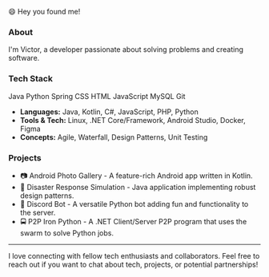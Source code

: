 😄 Hey you found me!

### About

I'm Victor, a developer passionate about solving problems and creating software.

### Tech Stack
Java  Python  Spring  CSS  HTML  JavaScript  MySQL  Git
- **Languages:** Java, Kotlin, C#, JavaScript, PHP, Python
- **Tools & Tech:**  Linux, .NET Core/Framework, Android Studio, Docker, Figma
- **Concepts:** Agile, Waterfall, Design Patterns, Unit Testing

### Projects

- 📷 Android Photo Gallery - A feature-rich Android app written in Kotlin.
- 🚨 Disaster Response Simulation - Java application implementing robust design patterns.
- 🤖 Discord Bot - A versatile Python bot adding fun and functionality to the server.
- 🚍 P2P Iron Python - A .NET Client/Server P2P program that uses the swarm to solve Python jobs.

---

I love connecting with fellow tech enthusiasts and collaborators. Feel free to reach out if you want to chat about tech, projects, or potential partnerships!



<!--
**cMarteli/cMarteli** is a ✨ _special_ ✨ repository because its `README.md` (this file) appears on your GitHub profile.

Here are some ideas to get you started:

- 🔭 I’m currently working on ...
- 🌱 I’m currently learning ...
- 👯 I’m looking to collaborate on ...
- 🤔 I’m looking for help with ...
- 💬 Ask me about ...
- 📫 How to reach me: ...
- 😄 Pronouns: ...
- ⚡ Fun fact: ...
-->
